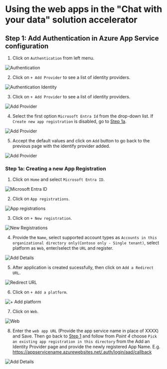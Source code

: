 # Using the web apps in the "Chat with your data" solution accelerator

## Step 1: Add Authentication in Azure App Service configuration

1. Click on `Authentication` from left menu.

![Authentication](images/AppAuthentication.png)

2. Click on `+ Add Provider` to see a list of identity providers.
  
![Authentication Identity](images/AppAuthenticationIdentity.png)

3. Click on `+ Add Provider` to see a list of identity providers.

![Add Provider](images/AppAuthIdentityProvider.png)

4. Select the first option `Microsoft Entra Id` from the drop-down list. If `Create new app registration` is disabled, go to [Step 1a](https://github.com/Prasanjeet-Microsoft/PSL-CWYD-Prasanjeet/blob/main/docs/app_service_auth_setup.md#step-1-add-authentication-in-azure-app-service-configuration).

![Add Provider](images/AppAuthIdentityProviderAdd.png)

5. Accept the default values and click on `Add` button to go back to the previous page with the identify provider added.

![Add Provider](images/AppAuthIdentityProviderAdded.png)

### Step 1a: Creating a new App Registration

1. Click on `Home` and select `Microsoft Entra ID`.

![Microsoft Entra ID](images/MicrosoftEntraID.png)

2. Click on `App registrations`.

![App registrations](images/Appregistrations.png)

3. Click on `+ New registration`.

![New Registrations](images/NewRegistration.png)

4. Provide the `Name`, select supported account types as `Accounts in this organizational directory only(Contoso only - Single tenant)`, select platform as `Web`, enter/select the `URL` and register.

![Add Details](images/AddDetails.png)

5. After application is created sucessfully, then click on `Add a Redirect URL`.

![Redirect URL](images/AddRedirectURL.png)

6. Click on `+ Add a platform`.

![+ Add platform](images/AddPlatform.png)

7. Click on `Web`.

![Web](images/Web.png)

8. Enter the `web app URL` (Provide the app service name in place of XXXX) and Save. Then go back to [Step 1](https://github.com/Prasanjeet-Microsoft/PSL-CWYD-Prasanjeet/blob/main/docs/app_service_auth_setup.md#step-1-add-authentication-in-azure-app-service-configuration) and follow from _Point 4_ choose `Pick an existing app registration in this directory` from the Add an Identity Provider page and provide the newly registered App Name.
E.g. https://appservicename.azurewebsites.net/.auth/login/aad/callback

![Add Details](images/WebAppURL.png)
